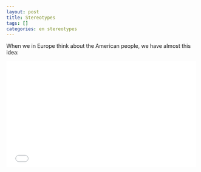 ```yaml
---
layout: post
title: Stereotypes
tags: []
categories: en stereotypes
---
```

When we in Europe think about the American people, we have almost this idea:

<iframe width="500" height="281" src="//www.youtube.com/embed/KMmqqKV49cg" frameborder="0" allowfullscreen>
</iframe>

